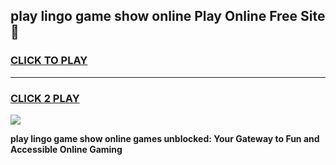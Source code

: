 
## play lingo game show online Play Online Free Site 👋
<h3>
<a href="https://download.freeplayer.one?title=play_lingo_game_show_online&ref=21F">CLICK TO PLAY</a></h3>
<hr>

<h3>
<a href="https://download.freeplayer.one?title=play_lingo_game_show_online&ref=21F">CLICK 2 PLAY</a>
  
</h3>

<a href="https://download.freeplayer.one?title=play_lingo_game_show_online&ref=21F"><img src="https://cdnb.artstation.com/p/assets/images/images/032/539/853/original/anto-thomas-button-gif.gif"></a>


**play lingo game show online games unblocked: Your Gateway to Fun and Accessible Online Gaming**
